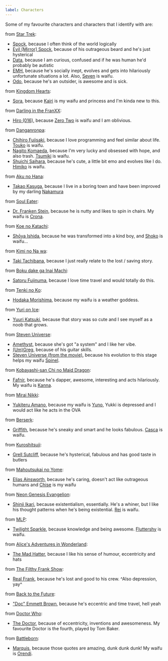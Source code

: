 ```yaml
---
label: Characters
---
```


Some of my favourite characters and characters that I identify with are:

from [Star Trek](https://en.wikipedia.org/wiki/Star_Trek):

- [Spock](https://memory-alpha.wikia.com/wiki/Spock), because I often think of the world logically
- [Evil (Mirror) Spock](https://memory-alpha.wikia.com/wiki/Spock_(mirror)), because of his outrageous beard and he's just hysterical
- [Data](https://memory-alpha.wikia.com/wiki/Data), because I am curious, confused and if he was human he'd probably be autistic
- [EMH](https://memory-alpha.wikia.com/wiki/Emergency_Medical_Holographic_program), because he's socially inept, evolves and gets into hilariously unfortunate situations a lot. Also, [Seven](https://yanderedarling.com) is waifu.
- [Odo](https://memory-alpha.wikia.com/wiki/Odo), because he's an outsider, is awesome and is sick.

from [Kingdom Hearts](https://en.wikipedia.org/wiki/Kingdom_Hearts):

- [Sora](https://kingdomhearts.fandom.com/wiki/Sora), because [Kairi](https://yanderedarling.com) is my waifu and princess and I'm kinda new to this.

from [Darling in the FranXX](https://en.wikipedia.org/wiki/Darling_in_the_Franxx):

- [Hiro (016)](https://darling-in-the-franxx.fandom.com/wiki/Hiro), because [Zero Two](https://yanderedarling.com) is waifu and I am oblivious.

from [Danganronpa](https://en.wikipedia.org/wiki/Danganronpa):

- [Chihiro Fujisaki](https://danganronpa.fandom.com/wiki/Chihiro_Fujisaki), because I love programming and feel similar about life. [Touko](https://yanderedarling.com) is waifu.
- [Nagito Komaeda](https://danganronpa.fandom.com/wiki/Nagito_Komaeda), because I'm very lucky and obsessed with hope, and also trash. [Tsumiki](https://yanderedarling.com) is waifu.
- [Shuichi Saihara](https://danganronpa.fandom.com/wiki/Shuichi_Saihara), because he's cute, a little bit emo and evolves like I do. [Himiko](https://yanderedarling.com) is waifu.

from [Aku no Hana](https://en.wikipedia.org/wiki/The_Flowers_of_Evil_(manga)):

- [Takao Kasuga](https://myanimelist.net/character/62795/Takao_Kasuga), because I live in a boring town and have been improved by my darling [Nakamura](https://yanderedarling.com)

from [Soul Eater](https://en.wikipedia.org/wiki/Soul_Eater_(manga)):

- [Dr. Franken Stein](https://souleater.wikia.com/wiki/Franken_Stein), because he is nutty and likes to spin in chairs. My waifu is [Crona](https://yanderedarling.com).

from [Koe no Katachi](https://en.wikipedia.org/wiki/A_Silent_Voice_(film)):

- [Shōya Ishida](https://koenokatachi.wikia.com/wiki/Shōya_Ishida), because he was transformed into a kind boy, and [Shoko](https://yanderedarling.com) is waifu...

from [Kimi no Na wa](https://en.wikipedia.org/wiki/Your_Name):

- [Taki Tachibana](https://kiminonawa.wikia.com/wiki/Taki_Tachibana), because I just really relate to the lost / saving story.

from [Boku dake ga Inai Machi](https://en.wikipedia.org/wiki/Erased_(manga)#Anime):

- [Satoru Fujinuma](https://bokudakegainaimachi.wikia.com/wiki/Satoru_Fujinuma), because I love time travel and would totally do this.

from [Tenki no Ko](https://en.wikipedia.org/wiki/Weathering_with_You):

- [Hodaka Morishima](https://weatheringwithyou.wikia.com/wiki/Hodaka_Morishima), because my waifu is a weather goddess.

from [Yuri on Ice](https://en.wikipedia.org/wiki/Yuri_on_Ice):

- [Yuuri Katsuki](https://yurionice.wikia.com/wiki/Yuuri_Katsuki), because that story was so cute and I see myself as a noob that grows.

from [Steven Universe](https://en.wikipedia.org/wiki/Steven_Universe):

- [Amethyst](https://steven-universe.wikia.com/wiki/Amethyst), because she's got "a system" and I like her vibe.
- [(Um)Greg](https://steven-universe.wikia.com/wiki/Greg_Universe), because of his guitar skills.
- [Steven Universe (from the movie)](https://steven-universe.wikia.com/wiki/Steven_Universe_(character)), because his evolution to this stage helps my waifu [Spinel](https://yanderedarling.com).

from [Kobayashi-san Chi no Maid Dragon](https://en.wikipedia.org/wiki/Miss_Kobayashi%27s_Dragon_Maid):

- [Fafnir](https://maid-dragon.wikia.com/wiki/Fafnir), because he's dapper, awesome, interesting and acts hilariously. My waifu is [Kanna](https://yanderedarling.com).

from [Mirai Nikki](https://en.wikipedia.org/wiki/Future_Diary):

- [Yukiteru Amano](https://futurediary.wikia.com/wiki/Yukiteru_Amano), because my waifu is [Yuno](https://yanderedarling.com), Yukki is depressed and I would act like he acts in the OVA

from [Berserk](https://en.wikipedia.org/wiki/Berserk_%28manga%29):

- [Griffith](https://en.wikipedia.org/wiki/List_of_Berserk_characters#Griffith), because he's sneaky and smart and he looks fabulous. [Casca](https://yanderedarling.com) is waifu.

from [Kuroshitsuji](https://en.wikipedia.org/wiki/Black_Butler):

- [Grell Sutcliff](https://kuroshitsuji.fandom.com/wiki/Grell_Sutcliff), because he's hysterical, fabulous and has good taste in butlers

from [Mahoutsukai no Yome](https://en.wikipedia.org/wiki/The_Ancient_Magus%27_Bride):

- [Elias Ainsworth](https://ancientmagusbride.wikia.com/wiki/Elias_Ainsworth), because he's caring, doesn't act like outrageous humans and [Chise](https://yanderedarling.com) is my waifu

from [Neon Genesis Evangelion](https://en.wikipedia.org/wiki/Neon_Genesis_Evangelion):

- [Shinji Ikari](https://en.wikipedia.org/wiki/Shinji_Ikari), because existentialism, essentially. He's a whiner, but I like his thought patterns when he's being existential. [Rei](https://yanderedarling.com) is waifu.

from [MLP](https://en.wikipedia.org/wiki/My_Little_Pony:_Friendship_Is_Magic):

- [Twilight Sparkle](https://en.wikipedia.org/wiki/List_of_My_Little_Pony%3A_Friendship_Is_Magic_characters#Twilight_Sparkle), because knowledge and being awesome. [Fluttershy](https://yanderedarling.com) is waifu.

from [Alice's Adventures in Wonderland](https://en.wikipedia.org/wiki/Alice%27s_Adventures_in_Wonderland):

- [The Mad Hatter](https://en.wikipedia.org/wiki/Hatter_(Alice%27s_Adventures_in_Wonderland)), because I like his sense of humour, eccentricity and hats

from [The Filthy Frank Show](https://www.youtube.com/user/TVFilthyFrank):

- [Real Frank](https://filthy-frank.wikia.com/wiki/Filthy_Frank), because he's lost and good to his crew. ^Also depression, yay^

from [Back to the Future](https://en.wikipedia.org/wiki/Back_to_the_Future_(franchise)):

- ["Doc" Emmett Brown](https://en.wikipedia.org/wiki/Emmett_Brown), because he's eccentric and time travel, hell yeah

from [Doctor Who](https://en.wikipedia.org/wiki/Doctor_Who):

- [The Doctor](https://en.wikipedia.org/wiki/The_Doctor_(Doctor_Who)), because of eccentricity, inventions and awesomeness. My favourite Doctor is the fourth, played by Tom Baker.

from [Battleborn](https://en.wikipedia.org/wiki/Battleborn_(video_game)):

- [Marquis](https://battleborn.fandom.com/wiki/Marquis), because those quotes are amazing, dunk dunk dunk! My waifu is [Orendi](https://yanderedarling.com).